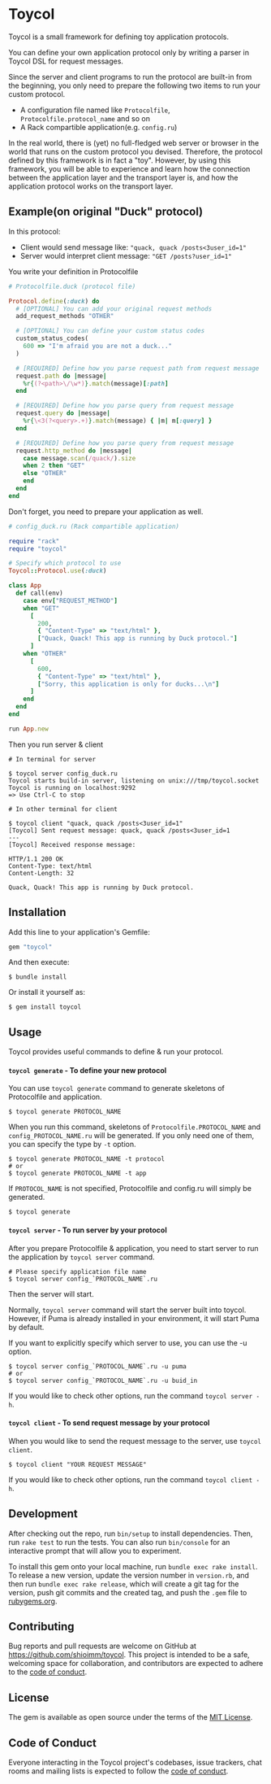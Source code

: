 # Toycol

Toycol is a small framework for defining toy application protocols.

You can define your own application protocol only by writing a parser in Toycol DSL for request messages.

Since the server and client programs to run the protocol are built-in from the beginning, you only need to prepare the following two items to run your custom protocol.
- A configuration file named like `Protocolfile`, `Protocolfile.protocol_name` and so on
- A Rack compartible application(e.g. `config.ru`)

In the real world, there is (yet) no full-fledged web server or browser in the world that runs on the custom protocol you devised.
Therefore, the protocol defined by this framework is in fact a "toy".
However, by using this framework, you will be able to experience and learn how the connection between the application layer and the transport layer is, and how the application protocol works on the transport layer.

## Example(on original "Duck" protocol)

In this protocol:
  - Client would send message like: `"quack, quack /posts<3user_id=1"`
  - Server would interpret client message: `"GET /posts?user_id=1"`

You write your definition in Protocolfile

```ruby
# Protocolfile.duck (protocol file)

Protocol.define(:duck) do
  # [OPTIONAL] You can add your original request methods
  add_request_methods "OTHER"

  # [OPTIONAL] You can define your custom status codes
  custom_status_codes(
    600 => "I'm afraid you are not a duck..."
  )

  # [REQUIRED] Define how you parse request path from request message
  request.path do |message|
    %r{(?<path>\/\w*)}.match(message)[:path]
  end

  # [REQUIRED] Define how you parse query from request message
  request.query do |message|
    %r{\<3(?<query>.+)}.match(message) { |m| m[:query] }
  end

  # [REQUIRED] Define how you parse query from request message
  request.http_method do |message|
    case message.scan(/quack/).size
    when 2 then "GET"
    else "OTHER"
    end
  end
end
```

Don't forget, you need to prepare your application as well.

```ruby
# config_duck.ru (Rack compartible application)

require "rack"
require "toycol"

# Specify which protocol to use
Toycol::Protocol.use(:duck)

class App
  def call(env)
    case env["REQUEST_METHOD"]
    when "GET"
      [
        200,
        { "Content-Type" => "text/html" },
        ["Quack, Quack! This app is running by Duck protocol."]
      ]
    when "OTHER"
      [
        600,
        { "Content-Type" => "text/html" },
        ["Sorry, this application is only for ducks...\n"]
      ]
    end
  end
end

run App.new
```

Then you run server & client

```
# In terminal for server

$ toycol server config_duck.ru
Toycol starts build-in server, listening on unix:///tmp/toycol.socket
Toycol is running on localhost:9292
=> Use Ctrl-C to stop
```

```
# In other terminal for client

$ toycol client "quack, quack /posts<3user_id=1"
[Toycol] Sent request message: quack, quack /posts<3user_id=1
---
[Toycol] Received response message:

HTTP/1.1 200 OK
Content-Type: text/html
Content-Length: 32

Quack, Quack! This app is running by Duck protocol.
```

## Installation

Add this line to your application's Gemfile:

```ruby
gem "toycol"
```

And then execute:

    $ bundle install

Or install it yourself as:

    $ gem install toycol

## Usage

Toycol provides useful commands to define & run your protocol.

#### `toycol generate` - To define your new protocol

You can use `toycol generate` command to generate skeletons of Protocolfile and application.

```
$ toycol generate PROTOCOL_NAME
```

When you run this command, skeletons of `Protocolfile.PROTOCOL_NAME` and `config_PROTOCOL_NAME.ru` will be generated.
If you only need one of them, you can specify the type by `-t` option.

```
$ toycol generate PROTOCOL_NAME -t protocol
# or
$ toycol generate PROTOCOL_NAME -t app
```

If `PROTOCOL_NAME` is not specified, Protocolfile and config.ru will simply be generated.

```
$ toycol generate
```

#### `toycol server` - To run server by your protocol

After you prepare Protocolfile & application, you need to start server to run the application by `toycol server` command.

```
# Please specify application file name
$ toycol server config_`PROTOCOL_NAME`.ru
```

Then the server will start.

Normally, `toycol server` command will start the server built into toycol.
However, if Puma is already installed in your environment, it will start Puma by default.

If you want to explicitly specify which server to use, you can use the -u option.

```
$ toycol server config_`PROTOCOL_NAME`.ru -u puma
# or
$ toycol server config_`PROTOCOL_NAME`.ru -u buid_in
```

If you would like to check other options, run the command `toycol server -h`.

#### `toycol client` - To send request message by your protocol

When you would like to send the request message to the server, use `toycol client`.

```
$ toycol client "YOUR REQUEST MESSAGE"
```

If you would like to check other options, run the command `toycol client -h`.

## Development

After checking out the repo, run `bin/setup` to install dependencies. Then, run `rake test` to run the tests. You can also run `bin/console` for an interactive prompt that will allow you to experiment.

To install this gem onto your local machine, run `bundle exec rake install`. To release a new version, update the version number in `version.rb`, and then run `bundle exec rake release`, which will create a git tag for the version, push git commits and the created tag, and push the `.gem` file to [rubygems.org](https://rubygems.org).

## Contributing

Bug reports and pull requests are welcome on GitHub at https://github.com/shioimm/toycol. This project is intended to be a safe, welcoming space for collaboration, and contributors are expected to adhere to the [code of conduct](https://github.com/shioimm/toycol/blob/main/CODE_OF_CONDUCT.md).

## License

The gem is available as open source under the terms of the [MIT License](https://opensource.org/licenses/MIT).

## Code of Conduct

Everyone interacting in the Toycol project's codebases, issue trackers, chat rooms and mailing lists is expected to follow the [code of conduct](https://github.com/shioimm/toycol/blob/main/CODE_OF_CONDUCT.md).
